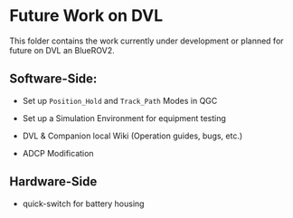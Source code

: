 # Future Work on DVL

This folder contains the work currently under development or planned for future on DVL an BlueROV2. 

## Software-Side:

- Set up `Position_Hold` and `Track_Path` Modes in QGC

- Set up a Simulation Environment for equipment testing

- DVL & Companion local Wiki (Operation guides, bugs, etc.)

- ADCP Modification

## Hardware-Side

- quick-switch for battery housing
